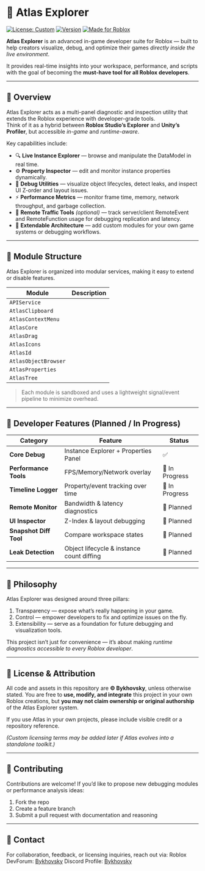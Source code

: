 # 🧭 Atlas Explorer

  [![License: Custom](https://img.shields.io/badge/license-Custom-blue.svg)]()
  [![Version](https://img.shields.io/badge/version-0.1--alpha-orange.svg)]()
  [![Made for Roblox](https://img.shields.io/badge/platform-Roblox-lightgrey.svg)]()

**Atlas Explorer** is an advanced in-game developer suite for Roblox — built to help creators visualize, debug, and optimize their games *directly inside the live environment*.  

It provides real-time insights into your workspace, performance, and scripts with the goal of becoming the **must-have tool for all Roblox developers**.

---

## 🚀 Overview

Atlas Explorer acts as a multi-panel diagnostic and inspection utility that extends the Roblox experience with developer-grade tools.  
Think of it as a hybrid between **Roblox Studio’s Explorer** and **Unity’s Profiler**, but accessible *in-game* and *runtime-aware*.

Key capabilities include:

- 🔍 **Live Instance Explorer** — browse and manipulate the DataModel in real time.  
- ⚙️ **Property Inspector** — edit and monitor instance properties dynamically.  
- 🧠 **Debug Utilities** — visualize object lifecycles, detect leaks, and inspect UI Z-order and layout issues.  
- ⚡ **Performance Metrics** — monitor frame time, memory, network throughput, and garbage collection.  
- 📡 **Remote Traffic Tools** *(optional)* — track server/client RemoteEvent and RemoteFunction usage for debugging replication and latency.  
- 🧩 **Extendable Architecture** — add custom modules for your own game systems or debugging workflows.

---

## 🧩 Module Structure

Atlas Explorer is organized into modular services, making it easy to extend or disable features.

| Module | Description |
|--------|--------------|
|`APIService` |  |
|`AtlasClipboard` |  |
|`AtlasContextMenu` |  |
|`AtlasCore` |  |
|`AtlasDrag` |  |
|`AtlasIcons` |  |
|`AtlasId` |  |
|`AtlasObjectBrowser` |  |
|`AtlasProperties` |  |
|`AtlasTree` |  |

> Each module is sandboxed and uses a lightweight signal/event pipeline to minimize overhead.

---

## 🔧 Developer Features (Planned / In Progress)

| Category               | Feature                                   | Status         |
| ---------------------- | ----------------------------------------- | -------------- |
| **Core Debug**         | Instance Explorer + Properties Panel      | ✅             |
| **Performance Tools**  | FPS/Memory/Network overlay                | 🔄 In Progress |
| **Timeline Logger**    | Property/event tracking over time         | 🔄 In Progress |
| **Remote Monitor**     | Bandwidth & latency diagnostics           | 🧠 Planned     |
| **UI Inspector**       | Z-Index & layout debugging                | 🧠 Planned     |
| **Snapshot Diff Tool** | Compare workspace states                  | 🧠 Planned     |
| **Leak Detection**     | Object lifecycle & instance count diffing | 🧠 Planned     |

---

## 🧠 Philosophy

Atlas Explorer was designed around three pillars:

1. Transparency — expose what’s really happening in your game. 
2. Control — empower developers to fix and optimize issues on the fly. 
3. Extensibility — serve as a foundation for future debugging and visualization tools. 

This project isn’t just for convenience — it’s about making *runtime diagnostics accessible to every Roblox developer*.

---

## 📜 License & Attribution

All code and assets in this repository are **© Bykhovsky**, unless otherwise stated.
You are free to **use, modify, and integrate** this project in your own Roblox creations,
but **you may not claim ownership or original authorship** of the Atlas Explorer system.

If you use Atlas in your own projects, please include visible credit or a repository reference.

*(Custom licensing terms may be added later if Atlas evolves into a standalone toolkit.)*

---

## 🧩 Contributing

Contributions are welcome!
If you’d like to propose new debugging modules or performance analysis ideas:

1. Fork the repo
2. Create a feature branch
3. Submit a pull request with documentation and reasoning

---

## 💬 Contact

For collaboration, feedback, or licensing inquiries, reach out via:
Roblox DevForum: [Bykhovsky](https://devforum.roblox.com/u/bykhovsky/summary)
Discord Profile: [Bykhovsky](https://discordapp.com/users/878344368795295744)
